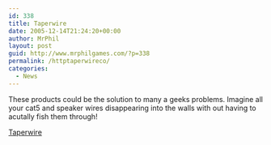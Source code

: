 ```yaml
---
id: 338
title: Taperwire
date: 2005-12-14T21:24:20+00:00
author: MrPhil
layout: post
guid: http://www.mrphilgames.com/?p=338
permalink: /httptaperwireco/
categories:
  - News
---
```

These products could be the solution to many a geeks problems. Imagine all your cat5 and speaker wires disappearing into the walls with out having to acutally fish them through!

[Taperwire](http://www.taperwire.com/)